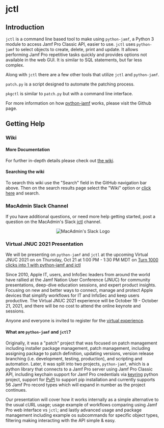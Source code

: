 # jctl


## Introduction

`jctl` is a command line based tool to make using `python-jamf`, a Python 3 module to access Jamf Pro Classic API, easier to use. `jctl` uses `python-jamf` to select objects to create, delete, print and update. It allows performing Jamf Pro repetitive tasks quickly and provides options not available in the web GUI. It is similar to SQL statements, but far less complex.

Along with `jctl` there are a few other tools that utilize `jctl` and `python-jamf`.

`patch.py` is a script designed to automate the patching process.

`pkgctl` is similar to `patch.py` but with a command line interface.

For more information on how [python-jamf](https://github.com/univ-of-utah-marriott-library-apple/python-jamf) works, please visit the Github page.


## Getting Help

### Wiki

#### More Documentation
For further in-depth details please check out [the wiki](https://github.com/univ-of-utah-marriott-library-apple/jctl/wiki).

#### Searching the wiki

To search this wiki use the "Search" field in the GitHub navigation bar above. Then on the search results page select the "Wiki" option or [click here](https://github.com/univ-of-utah-marriott-library-apple/jctl/search?q=&type=Wikis&utf8=✓) and search.

### MacAdmin Slack Channel

If you have additional questions, or need more help getting started, post a question on the MacAdmin's Slack [jctl](https://macadmins.slack.com/archives/C01C8KVV2UD) channel.

<p align="center">
<img src="https://github.com/univ-of-utah-marriott-library-apple/python-jamf/wiki/images/MacAdmins_Slack_logo.png" alt="MacAdmin's Slack Logo">
</p>

### Virtual JNUC 2021 Presentation

We will be presenting on `python-jamf` and `jctl` at the upcoming Virtual JNUC 2021 on on Thursday, Oct 21 at 1:00 PM - 1:30 PM MDT on [Turn 1000 clicks into 1 with python-jamf and jctl](https://reg.jamf.com/flow/jamf/jnuc2021/sessioncatalog/page/sessioncatalog/session/1620431676367001smXi)

Since 2010, Apple IT, users, and InfoSec leaders from around the world have rallied at the Jamf Nation User Conference (JNUC) for community presentations, deep-dive education sessions, and expert product insights. Focusing on new and better ways to connect, manage and protect Apple devices that simplify workflows for IT and InfoSec and keep users productive. The Virtual JNUC 2021 experience will be October 19 - October 21, 2021, and there will be no cost to attend the online keynote and sessions.

Anyone and everyone is invited to register for the [virtual experience](https://reg.jamf.com/flow/jamf/jnuc2021/reg/login).

#### What are `python-jamf` and `jctl`?

Originally, it was a "patch" project that was focused on patch management including installer package management, patch management, including assigning package to patch definition, updating versions, version release branching (i.e. development, testing, production), and scripting and automation. Later, it was split into two projects, `python-jamf`, which is a python library that connects to a Jamf Pro server using Jamf Pro Classic API, including keychain support for Jamf Pro credentials via [keyring](https://github.com/jaraco/keyring) python project, support for [PyPi](https://pypi.org/project/python-jamf/) to support pip installation and currently supports 56 Jamf Pro record types which will expand in number as the project continues.

Our presentation will cover how it works internally as a simple alternative to the usual cURL usage; usage example of workflows comparing using Jamf Pro web interface vs `jctl`; and lastly advanced usage and package management including example os subcommands for specific object types, filtering making interacting with the API simple & easy.
